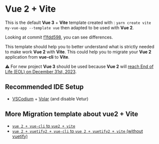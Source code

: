 # Vue 2 + Vite

This is the default **Vue 3** + **Vite** template created with : `yarn create vite my-vue-app --template vue` then adapted to be used with **Vue 2**.

Looking at commit [f1fdd598](https://github.com/sbernard31/vue2-vite-template/commit/f1fdd59825b0c3f340430dd49c622159082bf4d2), you can see differences. 

This template should help you to better understand what is strictly needed to make work **Vue 2** with **Vite**.
This could help you to migrate your **Vue 2** application from **vue-cli** to **Vite**.

:warning: For new project **Vue 3** should be used because **Vue 2** will [reach End of Life (EOL) on December 31st, 2023](https://v2.vuejs.org/lts/).

## Recommended IDE Setup

- [VSCodium](https://vscodium.com/) + [Volar](https://marketplace.visualstudio.com/items?itemName=Vue.volar) (and disable Vetur)

## More Migration template about vue2 + Vite

- [`vue 2 + vue-cli` to `vue2 + vite`](https://github.com/sbernard31/vuecli-to-vite-template)
- [`vue 2 + vuetify2 + vue-cli` to `vue 2 + vuetify2 + vite` (without vuetify)](https://github.com/sbernard31/vuetify2-vite-template)
